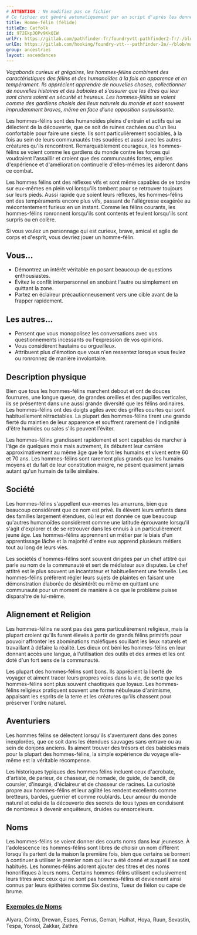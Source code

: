 ```yaml
---
# ATTENTION : Ne modifiez pas ce fichier
# Ce fichier est généré automatiquement par un script d'après les données du module Foundry VTT officiel et de sa traduction
title: Homme-félin (félide)
titleEn: Catfolk
id: 972EkpJOPv9KkQIW
urlFr: https://gitlab.com/pathfinder-fr/foundryvtt-pathfinder2-fr/-/blob/master/data/ancestries/972EkpJOPv9KkQIW.htm
urlEn: https://gitlab.com/hooking/foundry-vtt---pathfinder-2e/-/blob/master/packs/data/ancestries.db/catfolk.json
group: ancestries
layout: ascendances
---
```

<em>Vagabonds curieux et grégaires, les hommes-félins combinent des caractéristiques des félins et des humanoïdes à la fois en apparence et en tempérament. Ils apprécient apprendre de nouvelles choses, collectionner de nouvelles histoires et des babioles et s'assurer que les êtres qui leur sont chers soient en sécurité et heureux. Les hommes-félins se voient comme des gardiens choisis des lieux naturels du monde et sont souvent imprudemment braves, même en face d'une opposition surpuissante.</em>

Les hommes-félins sont des humanoïdes pleins d'entrain et actifs qui se délectent de la découverte, que ce soit de ruines cachées ou d'un lieu confortable pour faire une sieste. Ils sont particulièrement sociables, à la fois au sein de leurs communautés trés soudées et aussi avec les autres créatures qu'ils rencontrent. Remarquablement courageux, les hommes-félins se voient comme les gardiens du monde contre les forces qui voudraient l'assaillir et croient que des communautés fortes, emplies d'expérience et d'amélioration continuelle d'elles-mêmes les aideront dans ce combat.

Les hommes félins ont des réflexes vifs et sont même capables de se tordre sur eux-mêmes en plein vol lorsqu'ils tombent pour se retrouver toujours sur leurs pieds. Aussi rapide que soient leurs réflexes, les hommes-félins ont des tempéraments encore plus vifs, passant de l'allégresse exagérée au mécontentement furieux en un instant. Comme les félins courants, les hommes-félins ronronnent lorsqu'ils sont contents et feulent lorsqu'ils sont surpris ou en colère.

Si vous voulez un personnage qui est curieux, brave, amical et agile de corps et d'esprit, vous devriez jouer un homme-félin.

## Vous...

- Démontrez un intérêt véritable en posant beaucoup de questions enthousiastes.
- Évitez le conflit interpersonnel en snobant l'autre ou simplement en quittant la zone.
- Partez en éclaireur précautionneusement vers une cible avant de la frapper rapidement.

## Les autres...

- Pensent que vous monopolisez les conversations avec vos questionnements incessants ou l'expression de vos opinions.
- Vous considèrent hautains ou orgueilleux.
- Attribuent plus d'émotion que vous n'en ressentez lorsque vous feulez ou ronronnez de manière involontaire.

## Description physique

Bien que tous les hommes-félins marchent debout et ont de douces fourrures, une longue queue, de grandes oreilles et des pupilles verticales, ils se présentent dans une aussi grande diversité que les félins ordinaires. Les hommes-félins ont des doigts agiles avec des griffes courtes qui sont habituellement rétractables. La plupart des hommes-félins tirent une grande fierté du maintien de leur apparence et souffrent rarement de l'indignité d'être humides ou sales s'ils peuvent l'éviter.

Les hommes-félins grandissent rapidement et sont capables de marcher à l'âge de quelques mois mais autrement, ils débutent leur carrière approximativement au même âge que le font les humains et vivent entre 60 et 70 ans. Les hommes-félins sont rarement plus grands que les humains moyens et du fait de leur constitution maigre, ne pèsent quasiment jamais autant qu'un humain de taille similaire.

## Société

Les hommes-félins s'appellent eux-memes les amurruns, bien que beaucoup considèrent que ce nom est privé. Ils élèvent leurs enfants dans des familles largement étendues, où leur est donnée ce que beaucoup qu'autres humanoïdes considèrent comme une latitude éprouvante lorsqu'il s'agit d'explorer et de se retrouver dans les ennuis à un particulièrement jeune âge. Les hommes-félins apprennent un métier par le biais d'un apprentissage lâche et la majorité d'entre eux apprend plusieurs métiers tout au long de leurs vies.

Les sociétés d'hommes-félins sont souvent dirigées par un chef attitré qui parle au nom de la communauté et sert de médiateur aux disputes. Le chef attitré est le plus souvent un incantateur et habituellement une femelle. Les hommes-félins préfèrent régler leurs sujets de plaintes en faisant une démonstration élaborée de désintérêt ou même en quittant une communauté pour un moment de manière à ce que le problème puisse disparaître de lui-même.

## Alignement et Religion

Les hommes-félins ne sont pas des gens particulièrement religieux, mais la plupart croient qu'ils furent élevés à partir de grands félins primitifs pour pouvoir affronter les abominations maléfiques souillant les lieux naturels et travaillant à défaire la réalité. Les dieux ont béni les hommes-félins en leur donnant accès une langue, à l'utilisation des outils et des armes et les ont doté d'un fort sens de la communauté.

Les plupart des hommes-félins sont bons. Ils apprécient la liberté de voyager et aiment tracer leurs propres voies dans la vie, de sorte que les hommes-félins sont plus souvent chaotiques que loyaux. Les hommes-félins religieux pratiquent souvent une forme nébuleuse d'animisme, appaisant les esprits de la terre et les créatures qu'ils chassent pour préserver l'ordre naturel.

## Aventuriers

Les hommes félins se délectent lorsqu'ils s'aventurent dans des zones inexplorées, que ce soit dans les étendues sauvages sans entrave ou au sein de donjons anciens. Ils aiment trouver des trésors et des babioles mais pour la plupart des hommes-félins, la simple expérience du voyage elle-même est la véritable récompense.

Les historiques typiques des hommes félins incluent ceux d'acrobate, d'artiste, de parieur, de chasseur, de nomade, de guide, de bandit, de coursier, d'insurgé, d'éclaireur et de chasseur de racines. La curiosité propre aux hommes-félins et leur agilité les rendent excellents comme bretteurs, bardes, guerrier et comme roublards. Leur amour du monde naturel et celui de la découverte des secrets de tous types en conduisent de nombreux à devenir enquêteurs, druides ou ensorceleurs.

## Noms

Les hommes-félins se voient donner des courts noms dans leur jeunesse. À l'adolescence les hommes-félins sont libres de choisir un nom différent lorsqu'ils partent de la maison la première fois, bien que certains se bornent à continuer à utiliser le premier nom qui leur a été donné et auquel il se sont habitués. Les hommes-félins adorent ajouter des titres et des noms honorifiques à leurs noms. Certains hommes-félins utilisent exclusivement leurs titres avec ceux qui ne sont pas hommes-félins et deviennent ainsi connus par leurs épithètes comme Six destins, Tueur de fiélon ou cape de brume.

### <span style="text-decoration: underline;">Exemples de Noms

Alyara, Crinto, Drewan, Espes, Ferrus, Gerran, Halhat, Hoya, Ruun, Sevastin, Tespa, Yonsol, Zakkar, Zathra
